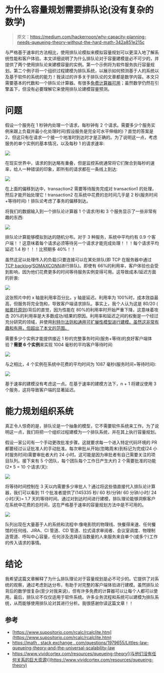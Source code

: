 # 为什么容量规划需要排队论(没有复杂的数学)

> 原文：<https://medium.com/hackernoon/why-capacity-planning-needs-queueing-theory-without-the-hard-math-342a851e215c>

与严格基于速率的方法相比，使用排队论模拟来模拟容量规划可以更深入地了解系统性能和客户体验。本文详细说明了为什么排队论对于容量建模是必不可少的，并提供了两个使用排队论来建模容量的实例。第一个示例将为软件服务执行容量规划。第二个例子将一个组织过程建模为排队系统，以展示如何预测基于人的系统以及基于软件的系统的能力！我读过的许多关于排队论的文章都是数学内容。本文只需要基本的代数和一个排队论计算器。有很多[免费计算器可用](https://www.supositorio.com/rcalc/rcalclite.htm)；虽然数学仍然在引擎盖下，但没有必要理解它来使用排队论建模容量预测。

# 问题

假设一个服务在 1 秒钟内处理一个请求，每秒钟有 2 个请求。需要多少个服务实例来跟上负载并最小化处理时间(假设服务是完全可水平伸缩的)？直觉的答案是 2，但这只有在请求一个接一个地准时到达时才是正确的。为了说明这一点，考虑服务的单个实例的基本情况，以及每秒 1 的请求速率:

![](img/4bea730f7b5aee2d8ed6f454745a09de.png)

在现实世界中，请求的到达略有重叠，但是监控系统通常将它们聚合到每秒的速率，给人一种错误的印象，即所有的请求都在一条线上到达:

![](img/6fd074ce5d64abf68cb699b2876b27e9.png)

在上面的偏移到达中，transaction2 需要等待服务完成对 transaction1 的处理，然后才能开始处理它！transaction2 在系统中花费的总时间几乎是 2 秒(服务时间+等待时间)！排队论考虑了事务的偏移到达。

将我们的数据输入到一个排队论计算器 1 个请求/秒和 3 个服务显示了一些非常有趣的东西:

![](img/96c83afd1320aa022ef5c52a21b76b31.png)

排队论计算能够模拟到达的随机分布。对于 3 种服务，系统中平均约有 0.9 个客户端！！这意味着每个请求必须等待另一个请求才能完成处理！！！每个请求平均延迟 1.4 秒！！！比预期多 40%！！

虽然这足以处理传入的负载(只要连接可以在某处排队(即 TCP 在服务器中通过[TCP backlog](https://stackoverflow.com/questions/36594400/what-is-backlog-in-tcp-connections)/[SOMAXCONN](https://linux.die.net/man/3/listen)进行排队)。即使有 66%的利用率，客户体验也会受到影响，因为他们花费更多的时间等待服务实例变得可用。这导致成本/延迟方面的折衷:

![](img/b4b009f4a0d831ba43f56724cefe80b8.png)

这张照片中的 x 轴是利用率百分比，y 轴是延迟。利用率为 100%时，成本效益最高，但服务将完全饱和，导致客户端请求排队。事实上，我个人认为这是 80/20 ( [帕累托原则](https://www.briantracy.com/blog/personal-success/how-to-use-the-80-20-rule-pareto-principle/))背后的直觉，因为性能在 80%的利用率时开始严重下降，这意味着攻击 20%的利用率是大多数成功/结果的原因。利用率和延迟之间的权衡是一个经过充分研究的领域，并使用[利特尔法则和通用可扩展性模型进行建模。虽然这非常有趣和有用，但超出了本文的范围。](https://math.stackexchange.com/questions/1979655/littles-law-queueing-theory-and-the-universal-scalability-law)

需要多少个实例才能提供接近 1 秒的完整事务时间(服务+等待)的良好客户端体验？**需要 6 个实例**来实现 1004 毫秒的平均客户等待时间:

![](img/931cb1ee21d1c04f5bcd5be65451aa62.png)

与之相比，4 个实例在系统中花费的平均时间为 1087 毫秒(服务时间+等待时间):

![](img/105b5bb15ae10f5ace2198ef42b5281b.png)

基于速率的建模没有考虑这一点。在基于速率的建模方法下，n + 1 将建议使用 3 个服务，这将导致客户端的显著延迟。

# 能力规划组织系统

真正令人惊奇的是，排队论是一个抽象的模型，它不需要软件系统来工作。为了说明这一点，我们将把一个组织过程建模为一个排队系统，并在其上执行容量规划。

假设一家公司有一个手动更改批准步骤。这就要求每一个进入特定代码环境的 PR 都要经过认证批准人的手动批准。每次审批从开始(忽略周末)到标记为完成(24 小时服务时间)需要审批者大约 24 小时。这可能是因为审批者有自己需要关注的项目队列。接下来有 5 个团队，每个团队每个工作日产生大约 2 个需要批准的功能(2* 5 = 10 个请求/天):

![](img/2603c69dba0579ab3a32932037de08a9.png)

将等待时间控制在 3 天以内需要多少审批人？通过将这些值直接代入排队论计算器，我们可以看到 11 个批准者提供了(145335 秒/ 60 秒/分钟/ 60 分钟/小时/ 24 小时/天)= 1.7 天的等待时间。通过对到达时间进行建模，排队理论能够洞察客户在系统中花费的总时间，这在严格基于速率的容量规划方法中是不可用的。

![](img/890b85152e10d735a3856c8524c4856d.png)

队列出现在大量基于人的系统和流程中:像电影院的物理线、快餐得来速、任何餐馆的任何线、JIRA、CI 管道、CD 管道、拉式请求审阅者、会议室调度、物理制造管道、呼叫中心容量，任何涉及选择适当数量的人来服务来自单个(或多个)工作的传入请求的事情。

# 结论

我希望这篇文章解释了为什么排队理论对于容量规划是必不可少的。它提供了对系统的观察，通过考虑到达分布，有助于对完整的客户端体验进行建模。虽然排队论背后的数学很复杂(至少对我来说)，但有许多免费的计算器可以让每个人都可以使用。最后，排队论不仅仅适用于软件系统。许多业务流程和系统可以建模为排队系统，从而能够使用排队论对其进行分析。我很感谢你读这篇文章！！

## 参考

*   [https://www.supositorio.com/rcalc/rcalclite.htm](https://www.supositorio.com/rcalc/rcalclite.htm)
*   [https://math . stack exchange . com/questions/1979655/Littles-law-queueing-theory-and-the-universal-scalability-law](https://math.stackexchange.com/questions/1979655/littles-law-queueing-theory-and-the-universal-scalability-law)
*   https://www.vividcortex.com/resources/queueing-theory[(与他们没有任何关系的巨大资源)](https://www.vividcortex.com/resources/queueing-theory)